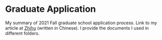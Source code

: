 # Graduate Application

My summary of 2021 Fall graduate school application process. Link to my article at [Zhihu]() (written in Chinese). I provide the documents I used in different folders.


